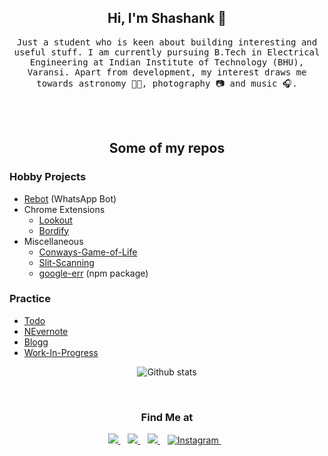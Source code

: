 <h2 align="center"> Hi, I'm Shashank 🌛</h2>
<p align="center"> 
   <samp> 
      Just a student who is keen about building interesting and useful stuff. I am currently pursuing B.Tech in Electrical Engineering at Indian Institute of           Technology (BHU), Varansi. Apart from development, my interest draws me towards astronomy 👨‍🚀, photography 📷 and music 🎧.
   </samp>
</p> 
<br>
<!-- <h3 align="center"> I ❤️ using :</h3>
<p align="center">
   <img src="https://cdn.svgporn.com/logos/nodejs.svg" title="NodeJS" width="60"/>
   <img src="https://cdn.svgporn.com/logos/react.svg" title="React" width="60"/>
   <img src="https://img.icons8.com/color/60/000000/jquery.png" title="jQuery" width="60" />
   <img src="https://cdn.svgporn.com/logos/javascript.svg" title="JavaScript" width="60" />
   <img src="https://cdn.svgporn.com/logos/html-5.svg" title="HTML" width="60" />
   <img src="https://cdn.svgporn.com/logos/css-3.svg" title="CSS" width="60" />
   <img src="https://cdn.svgporn.com/logos/c-plusplus.svg" title="C++" width="60" />
   <img src="https://cdn.svgporn.com/logos/c.svg" title="C" width="60" />
   <img src="https://cdn.svgporn.com/logos/python.svg" title="Python" width="60" />
   <img src="https://www.vectorlogo.zone/logos/expressjs/expressjs-icon.svg" width="50" title="ExpressJS" width="60" />
   <img src="https://img.icons8.com/color/60/000000/bootstrap.png" title="Bootstrap" width="60" />
   <img src="https://img.icons8.com/color/60/000000/mongodb.png" title="MongoDB" width="60" />
</p> -->
<br> 

<h2 align="center">Some of my repos</h3>

### Hobby Projects
- [Rebot](https://github.com/pathakshashank17/Rebot) (WhatsApp Bot)
- Chrome Extensions
  - [Lookout](https://github.com/pathakshashank17/Lookout)
  - [Bordify](https://github.com/pathakshashank17/Bordify)
- Miscellaneous
  - [Conways-Game-of-Life](https://github.com/pathakshashank17/Conways-Game-of-Life-JS)
  - [Slit-Scanning](https://github.com/pathakshashank17/Slit-Scanning)
  - [google-err](https://github.com/pathakshashank17/google-err) (npm package)

### Practice
- [Todo](https://github.com/pathakshashank17/Todo-List)
- [NEvernote](https://github.com/pathakshashank17/NEvernote)
- [Blogg](https://github.com/pathakshashank17/Blogg)
- [Work-In-Progress](https://github.com/pathakshashank17/Work-In-Progress)

</div>

<p align='center'>
  <img align="center" src="https://github-readme-stats.vercel.app/api?username=pathakshashank17&&show_icons=true&title_color=fff&icon_color=79ff97&text_color=efefef&bg_color=24292e" alt="Github stats" title="Github Stats">
</p>
<br>
<h3 align="center"> Find Me at </h3>
<p align="center">
    <a href="https://www.github.com/pathakshashank17/" target="_blank">
        <img src="https://img.shields.io/badge/github-black.svg?&style=for-the-badge&logo=github&logoColor=white" />
    </a>&nbsp;&nbsp;
    <a href="https://www.linkedin.com/in/shashank-pathak-8b0481156/" target="_blank">
        <img src="https://img.shields.io/badge/linkedin-%230077B5.svg?&style=for-the-badge&logo=linkedin&logoColor=white" />
    </a>&nbsp;&nbsp;
    <a href="mailto:shashank.pathak.cd.eee19@itbhu.ac.in?subject=Via%20Github:">
        <img src="https://img.shields.io/badge/gmail-%23D14836.svg?&style=for-the-badge&logo=gmail&logoColor=white" />
    </a>&nbsp;&nbsp;
    <a href="https://www.instagram.com/pathakshashank17/" target="_blank">
        <img src="https://img.shields.io/badge/Instagram-%23E4405F.svg?&style=for-the-badge&logo=instagram&logoColor=white" alt="Instagram">
    </a>&nbsp;&nbsp;
</p>
